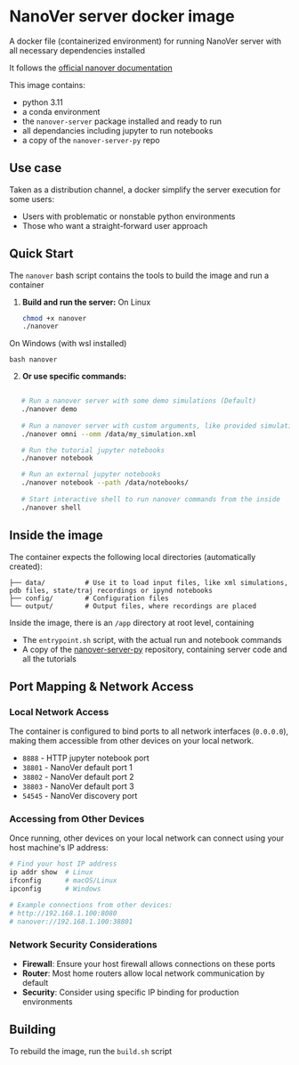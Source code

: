 # NanoVer server docker image

A docker file (containerized environment) for running NanoVer server with all necessary dependencies installed

It follows the [official nanover documentation](https://irl2.github.io/nanover-docs/)

This image contains:
- python 3.11
- a conda environment
- the `nanover-server` package installed and ready to run
- all dependancies including jupyter to run notebooks
- a copy of the `nanover-server-py` repo

## Use case

Taken as a distribution channel, a docker simplify the server execution for some users:
- Users with problematic or nonstable python environments
- Those who want a straight-forward user approach

## Quick Start

The `nanover` bash script contains the tools to build the image and run a container

1. **Build and run the server:**
On Linux
   ```bash
   chmod +x nanover
   ./nanover
   ```
On Windows (with wsl installed)
```
bash nanover
```

2. **Or use specific commands:**
```bash
   
   # Run a nanover server with some demo simulations (Default)
   ./nanover demo
 
   # Run a nanover server with custom arguments, like provided simulations
   ./nanover omni --omm /data/my_simulation.xml

   # Run the tutorial jupyter notebooks
   ./nanover notebook

   # Run an external jupyter notebooks
   ./nanover notebook --path /data/notebooks/
   
   # Start interactive shell to run nanover commands from the inside
   ./nanover shell
```

## Inside the image

The container expects the following local directories (automatically created):

```
├── data/          # Use it to load input files, like xml simulations, pdb files, state/traj recordings or ipynd notebooks
├── config/        # Configuration files
└── output/        # Output files, where recordings are placed
```

Inside the image, there is an `/app` directory at root level, containing
- The `entrypoint.sh` script, with the actual run and notebook commands
- A copy of the [nanover-server-py](https://github.com/IRL2/nanover-server-py) repository, containing server code and all the tutorials


## Port Mapping & Network Access

### Local Network Access
The container is configured to bind ports to all network interfaces (`0.0.0.0`), making them accessible from other devices on your local network.

- `8888`  - HTTP jupyter notebook port
- `38801` - NanoVer default port 1
- `38802` - NanoVer default port 2
- `38803` - NanoVer default port 3
- `54545` - NanoVer discovery port

### Accessing from Other Devices
Once running, other devices on your local network can connect using your host machine's IP address:

```bash
# Find your host IP address
ip addr show  # Linux
ifconfig      # macOS/Linux
ipconfig      # Windows

# Example connections from other devices:
# http://192.168.1.100:8080
# nanover://192.168.1.100:38801
```

### Network Security Considerations
- **Firewall**: Ensure your host firewall allows connections on these ports
- **Router**: Most home routers allow local network communication by default
- **Security**: Consider using specific IP binding for production environments


## Building
 To rebuild the image, run the `build.sh` script
